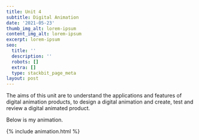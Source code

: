 ```yaml
---
title: Unit 4
subtitle: Digital Animation
date: '2021-05-23'
thumb_img_alt: lorem-ipsum
content_img_alt: lorem-ipsum
excerpt: lorem-ipsum
seo:
  title: ''
  description: ''
  robots: []
  extra: []
  type: stackbit_page_meta
layout: post
---
```

​The aims of this unit are to understand the applications and features of digital animation products, to design a digital animation and create, test and review a digital animated product.



Below is my animation.

{% include animation.html %}

